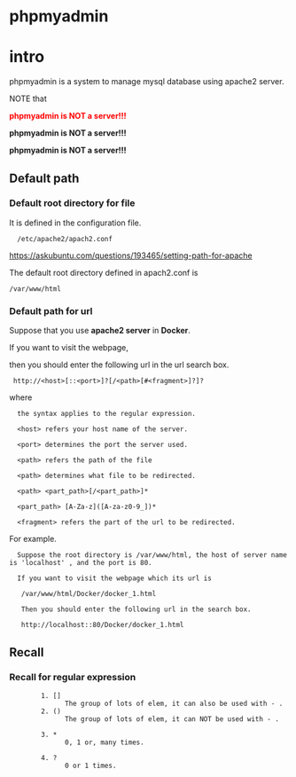 # phpmyadmin
# intro
phpmyadmin is a system to manage mysql database using apache2 server.

NOTE that 

<p style='color:red;'><b>phpmyadmin is NOT a server!!!</b></p>

<b>phpmyadmin is NOT a server!!!</b>

<b>phpmyadmin is NOT a server!!!</b>

## Default path
### Default root directory for file

It is defined in the configuration file. 

      /etc/apache2/apach2.conf
      
https://askubuntu.com/questions/193465/setting-path-for-apache

The default root directory defined in apach2.conf is 

    /var/www/html
    
### Default path for url
Suppose that you use <b>apache2 server</b> in <b>Docker</b>.

If you want to visit the webpage, 

then you should enter the following url in the url search box.

     http://<host>[::<port>]?[/<path>[#<fragment>]?]?
     
where 

      the syntax applies to the regular expression. 
     
      <host> refers your host name of the server.
      
      <port> determines the port the server used.
      
      <path> refers the path of the file
      
      <path> determines what file to be redirected.
      
      <path> <part_path>[/<part_path>]*
      
      <part_path> [A-Za-z]([A-za-z0-9_])*
      
      <fragment> refers the part of the url to be redirected.
      
 For example.
 
      Suppose the root directory is /var/www/html, the host of server name is 'localhost' , and the port is 80.
      
      If you want to visit the webpage which its url is 
            
       /var/www/html/Docker/docker_1.html
       
       Then you should enter the following url in the search box.
       
       http://localhost::80/Docker/docker_1.html
       
       
## Recall 
### Recall for regular expression
            
            1. []
                  The group of lots of elem, it can also be used with - .
            2. ()
                  The group of lots of elem, it can NOT be used with - .
            
            3. * 
                  0, 1 or, many times.
            
            4. ? 
                  0 or 1 times.
             
            
    
      
      


